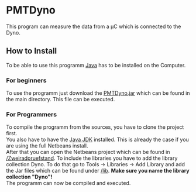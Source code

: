 # PMTDyno
This program can measure the data from a µC which is connected to the Dyno.  
  

## How to Install
To be able to use this programm [Java](https://java.com/en/download/) has to be installed on the Computer.

### For beginners
To use the programm just download the [PMTDyno.jar](https://github.com/PMTDyno/Zweiradpruefstand/raw/master/PMTDyno.jar) which can be found in the main directory. This file can be executed.

### For Programmers
To compile the programm from the sources, you have to clone the project first.  
You also have to have the [Java JDK](http://www.oracle.com/technetwork/java/javase/downloads/jdk8-downloads-2133151.html) installed. This is already the case if you are using the full Netbeans install.  
After that you can open the Netbeans project which can be found in [/Zweiradpruefstand](https://github.com/PMTDyno/Zweiradpruefstand/tree/master/Zweiradpruefstand). To include the libraries you have to add the library collection Dyno. To do that go to Tools -> Libraries -> Add Library and add the Jar files which can be found under [/lib](https://github.com/PMTDyno/Zweiradpruefstand/tree/master/lib). **Make sure you name the library collection "Dyno"!**   
The programm can now be compiled and executed.
